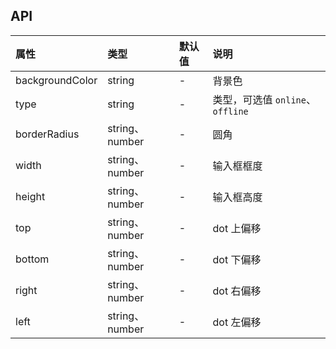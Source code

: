 ## API

| 属性            | 类型           | 默认值 | 说明                             |
| :-------------- | :------------- | :----- | :------------------------------- |
| backgroundColor | string         | -      | 背景色                           |
| type            | string         | -      | 类型，可选值 `online`、`offline` |
| borderRadius    | string、number | -      | 圆角                             |
| width           | string、number | -      | 输入框框度                       |
| height          | string、number | -      | 输入框高度                       |
| top             | string、number | -      | dot 上偏移                       |
| bottom          | string、number | -      | dot 下偏移                       |
| right           | string、number | -      | dot 右偏移                       |
| left            | string、number | -      | dot 左偏移                       |
